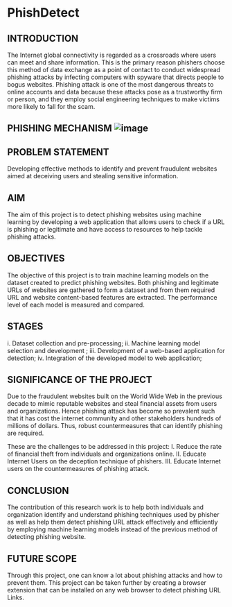 # PhishDetect

## INTRODUCTION

The Internet global connectivity is regarded as a crossroads where users can meet and share information. This is the primary reason phishers choose this method of data exchange as a point of contact to conduct widespread phishing attacks by infecting computers with spyware that directs people to bogus websites.
Phishing attack is one of the most dangerous threats to online accounts and data because these attacks pose as a trustworthy firm or person, and they employ social engineering techniques to make victims more likely to fall for the scam.

## PHISHING MECHANISM ![image](https://github.com/vishak-hk/PhishDetect/assets/87275085/455064c7-59f4-4433-87e8-47c4e2bcb427)

## PROBLEM STATEMENT

Developing effective methods to identify and prevent fraudulent websites aimed at deceiving users and stealing sensitive information.

## AIM

The aim of this project is to detect phishing websites using machine learning by developing a web application that allows users to check if a URL is phishing or legitimate and have access to resources to help tackle phishing attacks.

## OBJECTIVES

The objective of this project is to train machine learning models on the dataset created to predict phishing websites. Both phishing and legitimate URLs of websites are gathered to form a dataset and from them required URL and website content-based features are extracted. The performance level of each model is measured and compared.

## STAGES

i. Dataset collection and pre-processing; 
ii. Machine learning model selection and development ; 
iii. Development of a web-based application for detection; 
iv. Integration of the developed model to web application;

## SIGNIFICANCE OF THE PROJECT

Due to the fraudulent websites built on the World Wide Web in the previous decade to mimic reputable websites and steal financial assets from users and organizations. Hence phishing attack has become so prevalent such that it has cost the internet community and other stakeholders hundreds of millions of dollars. Thus, robust countermeasures that can identify phishing are required. 

These are the challenges to be addressed in this project:
I. Reduce the rate of financial theft from individuals and organizations online.
II. Educate Internet Users on the deception technique of phishers.
III. Educate Internet users on the countermeasures of phishing attack.

## CONCLUSION

The contribution of this research work is to help both individuals and organization identify and understand phishing techniques used by phisher as well as help them detect phishing URL attack effectively and efficiently by employing machine learning models instead of the previous method of detecting phishing website.

## FUTURE SCOPE 

Through this project, one can know a lot about phishing attacks and how to prevent them. This project can be taken further by creating a browser extension that can be installed on any web browser to detect phishing URL Links. 



